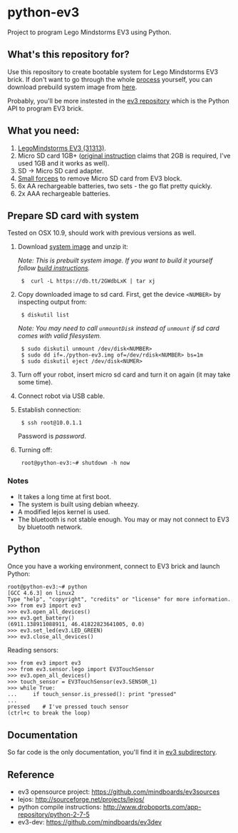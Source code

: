 python-ev3
==========

Project to program Lego Mindstorms EV3 using Python.

## What's this repository for?

Use this repository to create bootable system for Lego Mindstorms EV3 brick. If don't want to go through the whole [process](https://github.com/hmml/python-ev3/tree/refactor/build-rootfs) yourself, you can download prebuild system image from [here](https://db.tt/2GWdbLxK). 

Probably, you'll be more instested in the [ev3 repository](https://github.com/hmml/ev3) which is the Python API to program EV3 brick. 

## What you need:

 1. [LegoMindstorms EV3 (31313)](http://www.lego.com/en-us/mindstorms/products/ev3/31313).
 2. Micro SD card 1GB+ ([original instruction]((https://github.com/topikachu/python-ev3)) claims that 2GB is required, I've used 1GB and it works as well).
 3. SD -> Micro SD card adapter.
 4. [Small forceps](http://upload.wikimedia.org/wikipedia/commons/a/a4/Forceps.jpg) to remove Micro SD card from EV3 block.
 5. 6x AA rechargeable batteries, two sets - the go flat pretty quickly.
 6. 2x AAA rechargeable batteries.

## Prepare SD card with system

Tested on OSX 10.9, should work with previous versions as well.

1. Download [system image](https://db.tt/2GWdbLxK) and unzip it:

    _Note: This is prebuilt system image. If you want to build it yourself follow [build instructions](https://github.com/hmml/python-ev3/tree/refactor/build-rootfs)._
    
        $  curl -L https://db.tt/2GWdbLxK | tar xj

2. Copy downloaded image to sd card. First, get the device `<NUMBER>` by inspecting output from:

        $ diskutil list 
        
   _Note: You may need to call `unmountDisk` instead of `unmount` if sd card comes with valid filesystem._
   
        $ sudo diskutil unmount /dev/disk<NUMBER>
        $ sudo dd if=./python-ev3.img of=/dev/rdisk<NUMBER> bs=1m
        $ sudo diskutil eject /dev/disk<NUMER>        
3. Turn off your robot, insert micro sd card and turn it on again (it may take some time).
4. Connect robot via USB cable.
5. Establish connection:
        
        $ ssh root@10.0.1.1
        
   Password is *password*.
6. Turning off:

        root@python-ev3:~# shutdown -h now
        
### Notes
* It takes a long time at first boot.
* The system is built using debian wheezy.
* A modified lejos kernel is used.
* The bluetooth is not stable enough. You may or may not connect to EV3 by bluetooth network.

## Python

Once you have a working environment, connect to EV3 brick and launch Python:

    root@python-ev3:~# python      
    [GCC 4.6.3] on linux2
    Type "help", "copyright", "credits" or "license" for more information.
    >>> from ev3 import ev3
    >>> ev3.open_all_devices()
    >>> ev3.get_battery()
    (6911.138911088911, 46.41822823641005, 0.0)
    >>> ev3.set_led(ev3.LED_GREEN)
    >>> ev3.close_all_devices()
    
Reading sensors:    
    
    >>> from ev3 import ev3
    >>> from ev3.sensor.lego import EV3TouchSensor
    >>> ev3.open_all_devices()
    >>> touch_sensor = EV3TouchSensor(ev3.SENSOR_1)
    >>> while True:
    ...     if touch_sensor.is_pressed(): print "pressed"
    ... 
    pressed    # I've pressed touch sensor
    (ctrl+c to break the loop)
    
## Documentation

So far code is the only documentation, you'll find it in [ev3 subdirectory](https://github.com/hmml/python-ev3/tree/refactor/ev3).

## Reference
* ev3 opensource project: https://github.com/mindboards/ev3sources
* lejos: http://sourceforge.net/projects/lejos/
* python compile instructions: http://www.droboports.com/app-repository/python-2-7-5
* ev3-dev: https://github.com/mindboards/ev3dev
